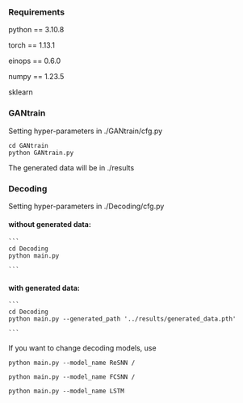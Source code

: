 ### Requirements
python == 3.10.8

torch == 1.13.1

einops == 0.6.0

numpy == 1.23.5

sklearn


### GANtrain
Setting hyper-parameters in ./GANtrain/cfg.py

```
cd GANtrain
python GANtrain.py

```
The generated data will be in ./results

### Decoding
Setting hyper-parameters in ./Decoding/cfg.py

#### without generated data:

    ```
    cd Decoding
    python main.py

    ```

#### with generated data:

    ```
    cd Decoding
    python main.py --generated_path '../results/generated_data.pth' 

    ```

If you want to change decoding models, use

```
python main.py --model_name ReSNN /

python main.py --model_name FCSNN /

python main.py --model_name LSTM

```


